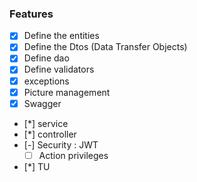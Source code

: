 ### Features
- [x] Define the entities
- [x] Define the Dtos (Data Transfer Objects)
- [x] Define dao
- [x] Define validators
- [x] exceptions
- [x] Picture management
- [x] Swagger
- [*] service
- [*] controller
- [-] Security : JWT
    - [ ] Action privileges
- [*] TU
